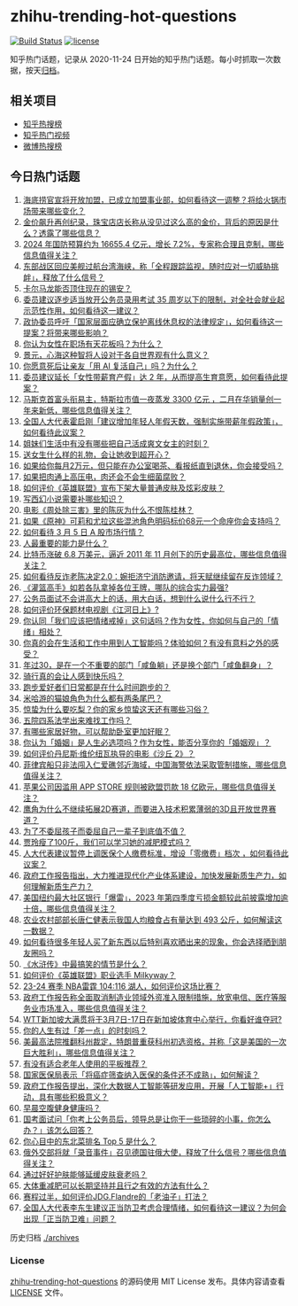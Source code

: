 # zhihu-trending-hot-questions

[![Build Status](https://github.com/justjavac/zhihu-trending-hot-questions/workflows/ci/badge.svg?branch=master)](https://github.com/justjavac/zhihu-trending-hot-questions/actions)
[![license](https://img.shields.io/github/license/justjavac/zhihu-trending-hot-questions)](https://github.com/justjavac/zhihu-trending-hot-questions/blob/master/LICENSE)

知乎热门话题，记录从 2020-11-24
日开始的知乎热门话题。每小时抓取一次数据，按天[归档](./archives)。

## 相关项目

- [知乎热搜榜](https://github.com/justjavac/zhihu-trending-top-search)
- [知乎热门视频](https://github.com/justjavac/zhihu-trending-hot-video)
- [微博热搜榜](https://github.com/justjavac/weibo-trending-hot-search)

## 今日热门话题

<!-- BEGIN -->
<!-- 最后更新时间 Wed Mar 06 2024 04:16:16 GMT+0800 (China Standard Time) -->

1. [海底捞官宣将开放加盟，已成立加盟事业部，如何看待这一调整？将给火锅市场带来哪些变化？](https://www.zhihu.com/question/647036208)
1. [金价飙升再创纪录，珠宝店店长称从没见过这么高的金价，背后的原因是什么？透露了哪些信息？](https://www.zhihu.com/question/647102754)
1. [2024 年国防预算约为 16655.4 亿元，增长 7.2%，专家称合理且克制，哪些信息值得关注？](https://www.zhihu.com/question/647128954)
1. [东部战区回应美舰过航台湾海峡，称「全程跟踪监视，随时应对一切威胁挑衅」，释放了什么信号？](https://www.zhihu.com/question/647157424)
1. [卡尔马龙能否顶住现在的锡安？](https://www.zhihu.com/question/645288842)
1. [委员建议逐步适当放开公务员录用考试 35 周岁以下的限制，对全社会就业起示范性作用，如何看待这一建议？](https://www.zhihu.com/question/647102957)
1. [政协委员呼吁「国家层面应确立保护离线休息权的法律规定」，如何看待这一提案？将带来哪些影响？](https://www.zhihu.com/question/647129422)
1. [你认为女性在职场有天花板吗？为什么？](https://www.zhihu.com/question/645935221)
1. [景元，心海这种智将人设对于各自世界观有什么意义？](https://www.zhihu.com/question/646527452)
1. [你愿意死后让亲友「用 AI 复活自己」吗？为什么？](https://www.zhihu.com/question/646765991)
1. [委员建议延长「女性带薪育产假」达 2 年，从而提高生育意愿，如何看待此提案？](https://www.zhihu.com/question/647134843)
1. [马斯克首富头衔易主，特斯拉市值一夜蒸发 3300 亿元 ，二月在华销量创一年来新低，哪些信息值得关注？](https://www.zhihu.com/question/647138195)
1. [全国人大代表霍启刚「建议增加年轻人年假天数，强制实施带薪年假政策」，如何看待此议案？](https://www.zhihu.com/question/647112747)
1. [姐妹们生活中有没有哪些把自己活成爽文女主的时刻？](https://www.zhihu.com/question/646128878)
1. [送女生什么样的礼物，会让她收到超开心？](https://www.zhihu.com/question/645561875)
1. [如果给你每月2万元，但只能在办公室喝茶、看报纸直到退休，你会接受吗？](https://www.zhihu.com/question/646681448)
1. [如果把肉通上高压电，肉还会不会生细菌腐败？](https://www.zhihu.com/question/646357797)
1. [如何评价《英雄联盟》宣布下架大量普通皮肤及炫彩皮肤？](https://www.zhihu.com/question/646509480)
1. [写西幻小说需要补哪些知识？](https://www.zhihu.com/question/646784336)
1. [电影《周处除三害》里的陈灰为什么不恨陈桂林？](https://www.zhihu.com/question/647039480)
1. [如果《原神》可莉和尤拉这些混池角色明码标价68元一个命座你会支持吗？](https://www.zhihu.com/question/646898618)
1. [如何看待 3 月 5 日 A 股市场行情？](https://www.zhihu.com/question/647102931)
1. [人最重要的能力是什么？](https://www.zhihu.com/question/19602183)
1. [比特币涨破 6.8 万美元，逼近 2011 年 11 月创下的历史最高位，哪些信息值得关注？](https://www.zhihu.com/question/647111632)
1. [如何看待反诈老陈决定2.0：婉拒济宁消防邀请，将天赋继续留在反诈领域？](https://www.zhihu.com/question/646989400)
1. [《灌篮高手》如若各队拿掉各位王牌，哪队的综合实力最强?](https://www.zhihu.com/question/644483736)
1. [公务员面试不会讲高大上的话，用大白话，想到什么说什么行不行？](https://www.zhihu.com/question/642497822)
1. [如何评价环保题材电视剧《江河日上》?](https://www.zhihu.com/question/646534103)
1. [你认同「我们应该把情绪戒掉」这句话吗？作为女性，你如何与自己的「情绪」相处？](https://www.zhihu.com/question/645945752)
1. [你真的会在生活和工作中用到人工智能吗？体验如何？有没有意料之外的感受？](https://www.zhihu.com/question/646638698)
1. [年过30，是在一个不重要的部门「咸鱼躺」还是换个部门「咸鱼翻身」？](https://www.zhihu.com/question/646208325)
1. [骑行真的会让人感到快乐吗？](https://www.zhihu.com/question/642862207)
1. [跑步爱好者们日常都是在什么时间跑步的？](https://www.zhihu.com/question/642892675)
1. [米哈游的猫娘角色为什么都有两条尾巴？](https://www.zhihu.com/question/647002085)
1. [惊蛰为什么要吃梨？你的家乡惊蛰这天还有哪些习俗？](https://www.zhihu.com/question/647100677)
1. [五院四系法学出来难找工作吗？](https://www.zhihu.com/question/614260314)
1. [有哪些家居好物，可以帮助卧室更加好眠？](https://www.zhihu.com/question/646518872)
1. [你认为「婚姻」是人生必选项吗？作为女性，能否分享你的「婚姻观」？](https://www.zhihu.com/question/645945692)
1. [如何评价丹尼斯·维伦纽瓦执导的电影《沙丘 2》？](https://www.zhihu.com/question/645671786)
1. [菲律宾船只非法闯入仁爱礁邻近海域，中国海警依法采取管制措施，哪些信息值得关注？](https://www.zhihu.com/question/647100008)
1. [苹果公司因滥用 APP STORE 规则被欧盟罚款 18 亿欧元，哪些信息值得关注？](https://www.zhihu.com/question/647051599)
1. [鹰角为什么不继续拓展2D赛道，而要进入技术积累薄弱的3D且开放世界赛道？](https://www.zhihu.com/question/646145638)
1. [为了不委屈孩子而委屈自己一辈子到底值不值？](https://www.zhihu.com/question/646185911)
1. [贾玲瘦了100斤，我们可以学习她的减肥模式吗？](https://www.zhihu.com/question/644241274)
1. [人大代表建议暂停上调医保个人缴费标准，增设「零缴费」档次 ，如何看待此议案？](https://www.zhihu.com/question/647112450)
1. [政府工作报告指出，大力推进现代化产业体系建设，加快发展新质生产力，如何理解新质生产力？](https://www.zhihu.com/question/647111808)
1. [美国纽约最大社区银行「爆雷」，2023 年第四季度亏损金额较此前披露增加逾十倍，哪些信息值得关注？](https://www.zhihu.com/question/646968641)
1. [农业农村部部长唐仁健表示我国人均粮食占有量达到 493 公斤，如何解读这一数据？](https://www.zhihu.com/question/647128139)
1. [如何看待很多年轻人买了新东西以后特别喜欢晒出来的现象，你会选择晒到朋友圈吗？](https://www.zhihu.com/question/647136085)
1. [《水浒传》中最搞笑的情节是什么？](https://www.zhihu.com/question/637809370)
1. [如何评价《英雄联盟》职业选手 Milkyway？](https://www.zhihu.com/question/646986444)
1. [23-24 赛季 NBA雷霆 104:116 湖人，如何评价这场比赛？](https://www.zhihu.com/question/647123683)
1. [政府工作报告称全面取消制造业领域外资准入限制措施，放宽电信、医疗等服务业市场准入，哪些信息值得关注？](https://www.zhihu.com/question/647112379)
1. [WTT新加坡大满贯将于3月7日-17日在新加坡体育中心举行，你看好谁夺冠?](https://www.zhihu.com/question/646418950)
1. [你的人生有过「差一点」的时刻吗？](https://www.zhihu.com/question/645985492)
1. [美最高法院推翻科州裁定，特朗普重获科州初选资格，并称「这是美国的一次巨大胜利」，哪些信息值得关注？](https://www.zhihu.com/question/647107050)
1. [有没有适合老年人使用的平板推荐？](https://www.zhihu.com/question/645906151)
1. [国家医保局表示「将癌症筛查纳入医保的条件还不成熟」，如何解读？](https://www.zhihu.com/question/647013790)
1. [政府工作报告提出，深化大数据人工智能等研发应用，开展「人工智能+」行动，具有哪些积极意义？](https://www.zhihu.com/question/647118383)
1. [早晨空腹健身健康吗？](https://www.zhihu.com/question/645262268)
1. [国考面试问「你考上公务员后，领导总是让你干一些琐碎的小事，你怎么办？」该怎么回答？](https://www.zhihu.com/question/642497794)
1. [你心目中的东北菜排名 Top 5 是什么？](https://www.zhihu.com/question/643098470)
1. [俄外交部将就「录音事件」召见德国驻俄大使，释放了什么信号？哪些信息值得关注？](https://www.zhihu.com/question/646950554)
1. [通过好好护肤能够延缓皮肤衰老吗？](https://www.zhihu.com/question/645051190)
1. [大体重减肥可以长期坚持并且行之有效的方法有什么？](https://www.zhihu.com/question/643735064)
1. [赛程过半，如何评价JDG.Flandre的「老油子」打法？](https://www.zhihu.com/question/646965984)
1. [全国人大代表李东生建议正当防卫考虑合理情绪，如何看待这一建议？为何会出现「正当防卫难」问题？](https://www.zhihu.com/question/647006994)

<!-- END -->

历史归档 [./archives](./archives)

### License

[zhihu-trending-hot-questions](https://github.com/justjavac/zhihu-trending-hot-questions)
的源码使用 MIT License 发布。具体内容请查看 [LICENSE](./LICENSE) 文件。
